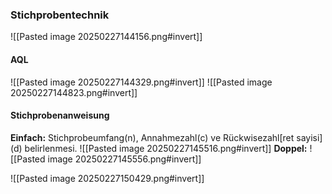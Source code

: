 ### Stichprobentechnik
![[Pasted image 20250227144156.png#invert]]

#### AQL
![[Pasted image 20250227144329.png#invert]]
![[Pasted image 20250227144823.png#invert]]

#### Stichprobenanweisung
**Einfach:** Stichprobeumfang(n), Annahmezahl(c) ve Rückwisezahl\[ret sayisi](d) belirlenmesi.
![[Pasted image 20250227145516.png#invert]]
**Doppel:** 
![[Pasted image 20250227145556.png#invert]]


![[Pasted image 20250227150429.png#invert]]

